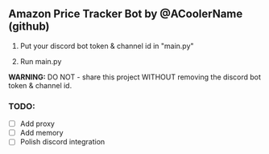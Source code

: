 ## Amazon Price Tracker Bot by @ACoolerName (github)

1. Put your discord bot token & channel id in "main.py"

2. Run main.py

**WARNING:** DO NOT - share this project WITHOUT removing the discord bot token & channel id.

### TODO:
- [ ] Add proxy
- [ ] Add memory
- [ ] Polish discord integration
